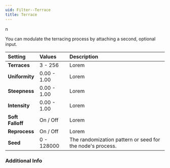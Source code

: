 ```yaml
---
uid: Filter--Terrace
title: Terrace
---
```


n

You can modulate the terracing process by attaching a second, optional input.


| Setting          | Values      | Description                                               |
| :--------------- | :---------- | :-------------------------------------------------------- |
| **Terraces**     | 3 - 256     | Lorem                                                     |
| **Uniformity**   | 0.00 - 1.00 | Lorem                                                     |
| **Steepness**    | 0.00 - 1.00 | Lorem                                                     |
| **Intensity**    | 0.00 - 1.00 | Lorem                                                     |
| **Soft Falloff** | On / Off    | Lorem                                                     |
| **Reprocess**    | On / Off    | Lorem                                                     |
| **Seed**         | 0 - 128000  | The randomization pattern or seed for the node's process. |

### Additional Info

